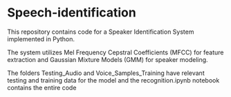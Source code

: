 # Speech-identification
This repository contains code for a Speaker Identification System implemented in Python.

The system utilizes Mel Frequency Cepstral Coefficients (MFCC) for feature extraction and Gaussian Mixture Models (GMM) for speaker modeling.

The folders Testing_Audio and Voice_Samples_Training have relevant testing and training data for the model and the recognition.ipynb notebook contains the entire code
